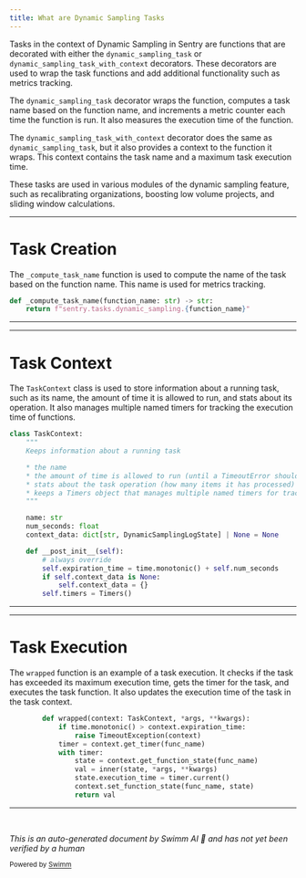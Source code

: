 ```yaml
---
title: What are Dynamic Sampling Tasks
---
```

Tasks in the context of Dynamic Sampling in Sentry are functions that are decorated with either the `dynamic_sampling_task` or `dynamic_sampling_task_with_context` decorators. These decorators are used to wrap the task functions and add additional functionality such as metrics tracking.

The `dynamic_sampling_task` decorator wraps the function, computes a task name based on the function name, and increments a metric counter each time the function is run. It also measures the execution time of the function.

The `dynamic_sampling_task_with_context` decorator does the same as `dynamic_sampling_task`, but it also provides a context to the function it wraps. This context contains the task name and a maximum task execution time.

These tasks are used in various modules of the dynamic sampling feature, such as recalibrating organizations, boosting low volume projects, and sliding window calculations.

<SwmSnippet path="/src/sentry/dynamic_sampling/tasks/utils.py" line="26">

---

# Task Creation

The `_compute_task_name` function is used to compute the name of the task based on the function name. This name is used for metrics tracking.

```python
def _compute_task_name(function_name: str) -> str:
    return f"sentry.tasks.dynamic_sampling.{function_name}"
```

---

</SwmSnippet>

<SwmSnippet path="/src/sentry/dynamic_sampling/tasks/task_context.py" line="63">

---

# Task Context

The `TaskContext` class is used to store information about a running task, such as its name, the amount of time it is allowed to run, and stats about its operation. It also manages multiple named timers for tracking the execution time of functions.

```python
class TaskContext:
    """
    Keeps information about a running task

    * the name
    * the amount of time is allowed to run (until a TimeoutError should be emitted)
    * stats about the task operation (how many items it has processed) used for logging
    * keeps a Timers object that manages multiple named timers for tracking execution time of functions.
    """

    name: str
    num_seconds: float
    context_data: dict[str, DynamicSamplingLogState] | None = None

    def __post_init__(self):
        # always override
        self.expiration_time = time.monotonic() + self.num_seconds
        if self.context_data is None:
            self.context_data = {}
        self.timers = Timers()

```

---

</SwmSnippet>

<SwmSnippet path="/src/sentry/dynamic_sampling/tasks/common.py" line="77">

---

# Task Execution

The `wrapped` function is an example of a task execution. It checks if the task has exceeded its maximum execution time, gets the timer for the task, and executes the task function. It also updates the execution time of the task in the task context.

```python
        def wrapped(context: TaskContext, *args, **kwargs):
            if time.monotonic() > context.expiration_time:
                raise TimeoutException(context)
            timer = context.get_timer(func_name)
            with timer:
                state = context.get_function_state(func_name)
                val = inner(state, *args, **kwargs)
                state.execution_time = timer.current()
                context.set_function_state(func_name, state)
                return val
```

---

</SwmSnippet>

&nbsp;

*This is an auto-generated document by Swimm AI 🌊 and has not yet been verified by a human*

<SwmMeta version="3.0.0" repo-id="Z2l0aHViJTNBJTNBc2VudHJ5LWRlbW8lM0ElM0FTd2ltbS1EZW1v" repo-name="sentry-demo" doc-type="overview"><sup>Powered by [Swimm](/)</sup></SwmMeta>
